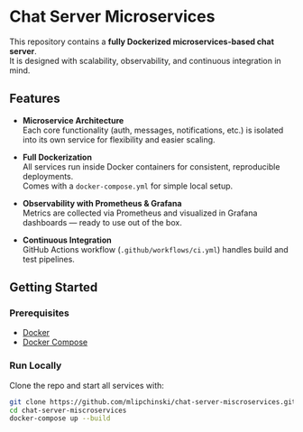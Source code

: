 # Chat Server Microservices

This repository contains a **fully Dockerized microservices-based chat server**.  
It is designed with scalability, observability, and continuous integration in mind.

## Features

- **Microservice Architecture**  
  Each core functionality (auth, messages, notifications, etc.) is isolated into its own service for flexibility and easier scaling.

- **Full Dockerization**  
  All services run inside Docker containers for consistent, reproducible deployments.  
  Comes with a `docker-compose.yml` for simple local setup.

- **Observability with Prometheus & Grafana**  
  Metrics are collected via Prometheus and visualized in Grafana dashboards — ready to use out of the box.

- **Continuous Integration**  
  GitHub Actions workflow (`.github/workflows/ci.yml`) handles build and test pipelines.

## Getting Started

### Prerequisites
- [Docker](https://www.docker.com/get-started)
- [Docker Compose](https://docs.docker.com/compose/)

### Run Locally
Clone the repo and start all services with:
```bash
git clone https://github.com/mlipchinski/chat-server-miscroservices.git
cd chat-server-miscroservices
docker-compose up --build
